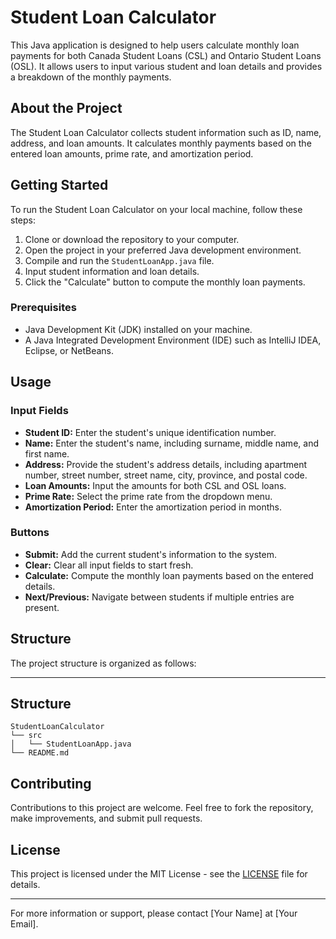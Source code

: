 # Student Loan Calculator

This Java application is designed to help users calculate monthly loan payments for both Canada Student Loans (CSL) and Ontario Student Loans (OSL). It allows users to input various student and loan details and provides a breakdown of the monthly payments.

## About the Project

The Student Loan Calculator collects student information such as ID, name, address, and loan amounts. It calculates monthly payments based on the entered loan amounts, prime rate, and amortization period.

## Getting Started

To run the Student Loan Calculator on your local machine, follow these steps:

1. Clone or download the repository to your computer.
2. Open the project in your preferred Java development environment.
3. Compile and run the `StudentLoanApp.java` file.
4. Input student information and loan details.
5. Click the "Calculate" button to compute the monthly loan payments.

### Prerequisites

- Java Development Kit (JDK) installed on your machine.
- A Java Integrated Development Environment (IDE) such as IntelliJ IDEA, Eclipse, or NetBeans.

## Usage

### Input Fields

- **Student ID:** Enter the student's unique identification number.
- **Name:** Enter the student's name, including surname, middle name, and first name.
- **Address:** Provide the student's address details, including apartment number, street number, street name, city, province, and postal code.
- **Loan Amounts:** Input the amounts for both CSL and OSL loans.
- **Prime Rate:** Select the prime rate from the dropdown menu.
- **Amortization Period:** Enter the amortization period in months.

### Buttons

- **Submit:** Add the current student's information to the system.
- **Clear:** Clear all input fields to start fresh.
- **Calculate:** Compute the monthly loan payments based on the entered details.
- **Next/Previous:** Navigate between students if multiple entries are present.

## Structure

The project structure is organized as follows:

---
## Structure
```text
StudentLoanCalculator
└── src
│   └── StudentLoanApp.java
└── README.md
```

## Contributing

Contributions to this project are welcome. Feel free to fork the repository, make improvements, and submit pull requests.

## License

This project is licensed under the MIT License - see the [LICENSE](LICENSE) file for details.

---
For more information or support, please contact [Your Name] at [Your Email].
